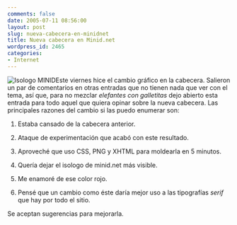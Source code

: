 ```yaml
---
comments: false
date: 2005-07-11 08:56:00
layout: post
slug: nueva-cabecera-en-minidnet
title: Nueva cabecera en Minid.net
wordpress_id: 2465
categories:
- Internet
---
```


![Isologo MINID](http://www.minid.net/images/18.png)Este viernes hice el cambio gráfico en la cabecera. Salieron un par de comentarios en otras entradas que no tienen nada que ver con el tema, así que, para no mezclar _elefantes con galletitas_ dejo abierto esta entrada para todo aquel que quiera opinar sobre la nueva cabecera. Las principales razones del cambio si las puedo enumerar son:







  1. Estaba cansado de la cabecera anterior.


  2. Ataque de experimentación que acabó con este resultado.


  3. Aproveché que uso CSS, PNG y XHTML para moldearla en 5 minutos.


  4. Quería dejar el isologo de minid.net más visible.


  5. Me enamoré de ese color rojo.


  6. Pensé que un cambio como éste daría mejor uso a las tipografías _serif_ que hay por todo el sitio.





Se aceptan sugerencias para mejorarla.

